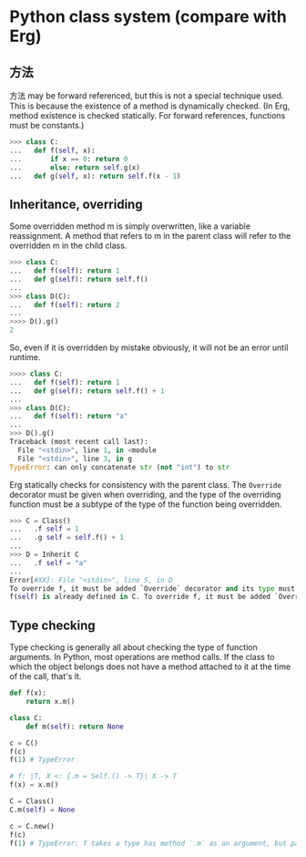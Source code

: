 # Python class system (compare with Erg)

## 方法

方法 may be forward referenced, but this is not a special technique used.
This is because the existence of a method is dynamically checked.
(In Erg, method existence is checked statically. For forward references, functions must be constants.)

```python
>>> class C:
...   def f(self, x):
...       if x == 0: return 0
...       else: return self.g(x)
...   def g(self, x): return self.f(x - 1)
```

## Inheritance, overriding

Some overridden method m is simply overwritten, like a variable reassignment.
A method that refers to m in the parent class will refer to the overridden m in the child class.

```python
>>> class C:
...   def f(self): return 1
...   def g(self): return self.f()
...
>>> class D(C):
...   def f(self): return 2
...
>>>> D().g()
2
```

So, even if it is overridden by mistake obviously, it will not be an error until runtime.

```python
>>>> class C:
...   def f(self): return 1
...   def g(self): return self.f() + 1
...
>>> class D(C):
...   def f(self): return "a"
...
>>> D().g()
Traceback (most recent call last):
  File "<stdin>", line 1, in <module
  File "<stdin>", line 3, in g
TypeError: can only concatenate str (not "int") to str
```

Erg statically checks for consistency with the parent class.
The `Override` decorator must be given when overriding, and the type of the overriding function must be a subtype of the type of the function being overridden.

```python
>>> C = Class()
...   .f self = 1
...   .g self = self.f() + 1
...
>>> D = Inherit C
...   .f self = "a"
...
Error[#XX]: File "<stdin>", line 5, in D
To override f, it must be added `Override` decorator and its type must be `Self.() -> Nat` or the subtype of that
f(self) is already defined in C. To override f, it must be added `Override` decorator and its type must be `Self. To override, it must be given an `Override` decorator and its type must be `Self.() -> Nat` or the subtype of that.f(self).
```

## Type checking

Type checking is generally all about checking the type of function arguments.
In Python, most operations are method calls. If the class to which the object belongs does not have a method attached to it at the time of the call, that's it.

```python
def f(x):
    return x.m()

class C:
    def m(self): return None

c = C()
f(c)
f(1) # TypeError
```

```python
# f: |T, X <: {.m = Self.() -> T}| X -> T
f(x) = x.m()

C = Class()
C.m(self) = None

c = C.new()
f(c)
f(1) # TypeError: f takes a type has method `.m` as an argument, but passed Nat
```
